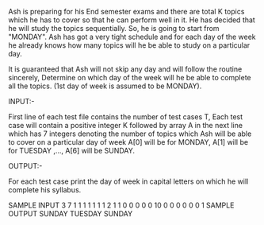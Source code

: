 Ash is preparing for his End semester exams and there are total K topics which he has to cover so that he can perform well in it. He has decided that he will study the topics sequentially. So, he is going to start from "MONDAY". Ash has got a very tight schedule and for each day of the week he already knows how many topics will he be able to study on a particular day.

It is guaranteed that Ash will not skip any day and will follow the routine sincerely, Determine on which day of the week will he be able to complete all the topics. (1st day of week is assumed to be MONDAY).

INPUT:-

First line of each test file contains the number of test cases T, Each test case will contain a positive integer K followed by array A in the next line which has 7 integers denoting the number of topics which Ash will be able to cover on a particular day of week A[0] will be for MONDAY, A[1] will be for TUESDAY ,..., A[6] will be SUNDAY.

OUTPUT:-

For each test case print the day of week in capital letters on which he will complete his syllabus.


SAMPLE INPUT 
3
7
1 1 1 1 1 1 1
2
1 1 0 0 0 0 0
10
0 0 0 0 0 0 1
SAMPLE OUTPUT 
SUNDAY
TUESDAY
SUNDAY
